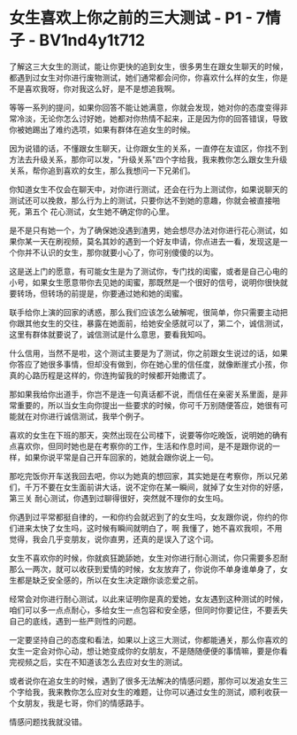 # 女生喜欢上你之前的三大测试 - P1 - 7情子 - BV1nd4y1t712

了解这三大女生的测试，能让你更快的追到女生，很多男生在跟女生聊天的时候，都遇到过女生对你进行废物测试，她们通常都会问你，你喜欢什么样的女生，你是不是喜欢我呀，你对我这么好，是不是想追我啊。

等等一系列的提问，如果你回答不能让她满意，你就会发现，她对你的态度变得非常冷淡，无论你怎么讨好她，她都对你热情不起来，正是因为你的回答错误，导致你被她踢出了难约选项，如果有群体在追女生的时候。

因为说错的话，不懂跟女生聊天，让你跟女生的关系，一直停在友谊区，你找不到方法去升级关系，那你可以发，"升级关系"四个字给我，我来教你怎么跟女生升级关系，帮你追到喜欢的女生，那么我想问一下兄弟们。

你知道女生不仅会在聊天中，对你进行测试，还会在行为上测试你，如果说聊天的测试还可以挽救，那么行为上的测试，只要你达不到她的意趣，你就会被直接啪死，第五个 花心测试，女生她不确定你的心里。

是不是只有她一个，为了确保她没遇到渣男，她会想尽办法对你进行花心测试，如果你某一天在刷视频，莫名其妙的遇到一个好友申请，你点进去一看，发现这是一个你并不认识的女生，那你就要小心了，你可别傻傻的以为。

这是送上门的愿意，有可能女生是为了测试你，专门找的闺蜜，或者是自己心电的小号，如果女生愿意带你去见她的闺蜜，那既然是一个很好的信号，说明你很快就要转场，但转场的前提是，你要通过她和她的闺蜜。

联手给你上演的回家的诱惑，那么我们应该怎么破解呢，很简单，你只需要主动把你跟其他女生的交往，暴露在她面前，给她安全感就可以了，第二个，诚信测试，这里有群体就要说了，诚信测试是什么意思，要看我知吗。

什么信用，当然不是啦，这个测试主要是为了测试，你之前跟女生说过的话，如果你答应了她很多事情，但却没有做到，你在她心里的信任度，就像断崖式小孩，你真的心路历程是这样的，你连拘留我的时候都开始撒谎了。

那如果我给你出道手，你岂不是连一句真话都不说，而信任在亲密关系里面，是非常重要的，所以当女生向你提出一些要求的时候，你可千万别随便答应，她很有可能就在对你进行诚信测试，我举个例子。

喜欢的女生在下班的那天，突然出现在公司楼下，说要等你吃晚饭，说明她的确有点喜欢你，但同时她也是在考察你的工作，生活和作息时间，是不是跟你说的一样，如果你说平常是自己开车回家的，她就会跟你说上一句。

那吃完饭你开车送我回去吧，你以为她真的想回家，其实她是在考察你，所以兄弟们，千万不要在女生面前讲大话，说不定你在某一瞬间，就掉了女生对你的好感，第三关 耐心测试，你遇到过聊得很好，突然就不理你的女生吗。

你遇到过平常都挺自律的，一和你约会就迟到了的女生吗，女友跟你说，你约的你们进来太快了女生吗，这时候有瞬间就明白了，啊 我懂了，她不喜欢我呗，不用觉得，我会几乎变朋友，说你直男，还真的是误入了这个词。

女生不喜欢你的时候，你就疯狂跪舔她，女生对你进行耐心测试，你只需要多忍耐那么一两次，就可以收获到爱情的时候，女友放弃了，你说你不单身谁单身了，女生都是缺乏安全感的，所以在女生决定跟你谈恋爱之前。

经常会对你进行耐心测试，以此来证明你是真的爱她，女友遇到这种测试的时候，咱们可以多一点点耐心，多给女生一点包容和安全感，但同时你要记住，不要丢失自己的底线，遇到一些严则性的问题。

一定要坚持自己的态度和看法，如果以上这三大测试，你都能通关，那么你喜欢的女生一定会对你心动，想让她变成你的女朋友，不是随随便便的事情嘛，要是你看完视频之后，实在不知道该怎么去应对女生的测试。

或者说你在追女生的时候，遇到了很多无法解决的情感问题，那你可以发追女生三个字给我，我来教你怎么应对女生的难题，让你可以通过女生的测试，顺利收获一个女朋友，我是七哥，你们的情感路手。

情感问题找我就没错。